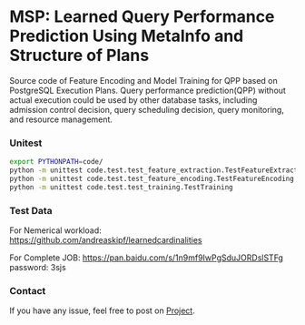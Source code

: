 # MSP: Learned Query Performance Prediction Using MetaInfo and Structure of Plans
Source code of Feature Encoding and Model Training for QPP based on PostgreSQL Execution Plans.
Query performance prediction(QPP) without actual execution could be used by other database tasks, including admission control decision, query scheduling decision, query monitoring, and resource management.

### Unitest
```bash
export PYTHONPATH=code/
python -m unittest code.test.test_feature_extraction.TestFeatureExtraction
python -m unittest code.test.test_feature_encoding.TestFeatureEncoding
python -m unittest code.test.test_training.TestTraining
```

### Test Data
For Nemerical workload: https://github.com/andreaskipf/learnedcardinalities

For Complete JOB: https://pan.baidu.com/s/1n9mf9IwPgSduJORDslSTFg password: 3sjs 

### Contact

If you have any issue, feel free to post on [Project](https://github.com/shulanglhh/Learning-based-QPP).

